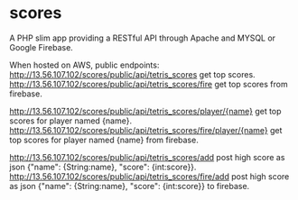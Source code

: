 # scores

A PHP slim app providing a RESTful API through Apache and MYSQL or Google Firebase.

When hosted on AWS, public endpoints:
http://13.56.107.102/scores/public/api/tetris_scores get top scores.
http://13.56.107.102/scores/public/api/tetris_scores/fire get top scores from firebase.

http://13.56.107.102/scores/public/api/tetris_scores/player/{name} get top scores for player named {name}.
http://13.56.107.102/scores/public/api/tetris_scores/fire/player/{name} get top scores for player named {name} from firebase.

http://13.56.107.102/scores/public/api/tetris_scores/add post high score as json {"name": {String:name}, "score": {int:score}}.
http://13.56.107.102/scores/public/api/tetris_scores/fire/add post high score as json {"name": {String:name}, "score": {int:score}} to firebase.
